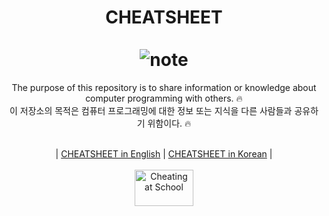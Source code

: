 <h1 align="center">
    CHEATSHEET
    <br>
    <br>
    <img src="https://i.imgur.com/ZKAN9K7.gif" alt="note">
    <br>
</h1>
<div align="center">
    <span>The purpose of this repository is to share information or knowledge about computer programming with others.</span>
    <span>🔥</span>
    <br>
    <span>이 저장소의 목적은 컴퓨터 프로그래밍에 대한 정보 또는 지식을 다른 사람들과 공유하기 위함이다.</span>
    <span>🔥</span>
</div>
<p align="center">
    <br>
    |
    <a href="https://github.com/jeffminsungkim/cheatsheet/blob/master/web/CHEATSHEET-EN.md">CHEATSHEET in English</a> |
    <a href="https://github.com/jeffminsungkim/cheatsheet/blob/master/web/CHEATSHEET.md">CHEATSHEET in Korean</a> |
    <br>
    <br>
    <a href="http://www.sherv.net/"><img alt="Cheating at School" width=94 height=58 src="http://www.sherv.net/cm/emoticons/school/cheating-at-school-smiley-emoticon.gif"></a>
</p>